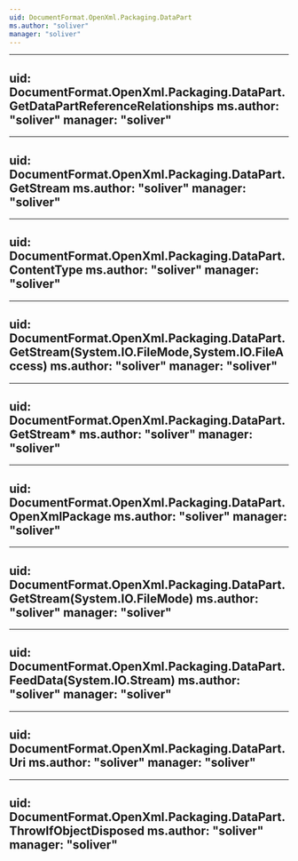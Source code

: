 ```yaml
---
uid: DocumentFormat.OpenXml.Packaging.DataPart
ms.author: "soliver"
manager: "soliver"
---
```


---
uid: DocumentFormat.OpenXml.Packaging.DataPart.GetDataPartReferenceRelationships
ms.author: "soliver"
manager: "soliver"
---

---
uid: DocumentFormat.OpenXml.Packaging.DataPart.GetStream
ms.author: "soliver"
manager: "soliver"
---

---
uid: DocumentFormat.OpenXml.Packaging.DataPart.ContentType
ms.author: "soliver"
manager: "soliver"
---

---
uid: DocumentFormat.OpenXml.Packaging.DataPart.GetStream(System.IO.FileMode,System.IO.FileAccess)
ms.author: "soliver"
manager: "soliver"
---

---
uid: DocumentFormat.OpenXml.Packaging.DataPart.GetStream*
ms.author: "soliver"
manager: "soliver"
---

---
uid: DocumentFormat.OpenXml.Packaging.DataPart.OpenXmlPackage
ms.author: "soliver"
manager: "soliver"
---

---
uid: DocumentFormat.OpenXml.Packaging.DataPart.GetStream(System.IO.FileMode)
ms.author: "soliver"
manager: "soliver"
---

---
uid: DocumentFormat.OpenXml.Packaging.DataPart.FeedData(System.IO.Stream)
ms.author: "soliver"
manager: "soliver"
---

---
uid: DocumentFormat.OpenXml.Packaging.DataPart.Uri
ms.author: "soliver"
manager: "soliver"
---

---
uid: DocumentFormat.OpenXml.Packaging.DataPart.ThrowIfObjectDisposed
ms.author: "soliver"
manager: "soliver"
---
